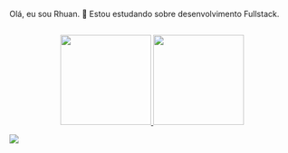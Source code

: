 Olá, eu sou Rhuan.
📘 Estou estudando sobre desenvolvimento Fullstack.
##
<div align="center">
  <a href="https://github.com/RhuanKowic/">
  <img height="160em" src="https://github-readme-stats.vercel.app/api?username=RhuanKowic&show_icons=true&theme=dark&include_all_commits=true&count_private=true"/>
  <img height="160em" src="https://github-readme-stats.vercel.app/api/top-langs/?username=RhuanKowic&layout=compact&langs_count=7&theme=dark"/>
</div>
  
  <a href="https://discord.gg/" target="_blank"><img src="https://img.shields.io/badge/Discord-7289DA?style=for-the-badge&logo=discord&logoColor=white" target="_blank"></a> 
</div>
